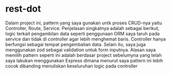 # rest-dot

Dalam project ini, pattern yang saya gunakan untk proses CRUD-nya yaitu Controller, Route, Service. Penjelasan singkatnya adalah sebagai berikut, logic terkait pengambilan data seperti penggunaan ORM saya taruh pada service dan tidak di controller agar lebih menghemat baris. Controller hanya berfungsi sebagai tempat pengembalian data. Selain itu, saya juga menggunakan zod sebagai validation untuk form inputnya. Alasan saya memilih pattern seperti ini adalah berdasar project sebelumyna yang telah saya lakukan menggunakan Express dimana menurut saya pattern ini lebih cocok dibanding menuliskan keseluruhan logic pada controller
